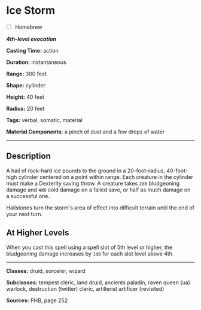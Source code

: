# Ice Storm

- [ ] Homebrew

***4th-level evocation***

**Casting Time:** action

**Duration:** instantaneous

**Range:** 300 feet

**Shape:** cylinder

**Height:** 40 feet

**Radius:** 20 feet

**Tags:** verbal, somatic, material

**Material Components:** a pinch of dust and a few drops of water

---

## Description
A hail of rock-hard ice pounds to the ground in a 20-foot-radius, 40-foot-high cylinder centered on a point within range. Each creature in the cylinder must make a Dexterity saving throw. A creature takes `2d8` bludgeoning damage and `4d6` cold damage on a failed save, or half as much damage on a successful one.

Hailstones turn the storm's area of effect into difficult terrain until the end of your next turn.

## At Higher Levels
When you cast this spell using a spell slot of 5th level or higher, the bludgeoning damage increases by `1d8` for each slot level above 4th.

---

**Classes:** druid, sorcerer, wizard

**Subclasses:** tempest cleric, land druid, ancients paladin, raven queen (ua) warlock, destruction (twitter) cleric, artillerist artificer (revisited)

**Sources:** PHB, page 252
